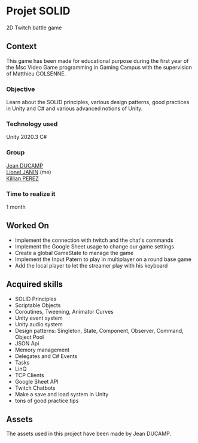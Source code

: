 # Projet SOLID
  2D Twitch battle game

## Context
  This game has been made for educational purpose during the first year of the Msc Video Game programming in Gaming Campus with the supervision of Matthieu GOLSENNE.

### Objective
  Learn about the SOLID principles, various design patterns, good practices in Unity and C# and various advanced notions of Unity.

### Technology used
  Unity 2020.3
  C#

### Group
[Jean DUCAMP](https://github.com/JeanDucamp)  
[Lionel JANIN](https://github.com/JLionel) (me)  
[Killian PEREZ](https://github.com/Meshanda)  

### Time to realize it
  1 month
	
## Worked On
  * Implement the connection with twitch and the chat's commands
  * Implement the Google Sheet usage to change our game settings
  * Create a global GameState to manage the game
  * Implement the Input Patern to play in multiplayer on a round base game
  * Add the local player to let the streamer play with his keyboard

## Acquired skills
  * SOLID Principles
  * Scriptable Objects
  * Coroutines, Tweening, Animator Curves
  * Unity event system
  * Unity audio system
  * Design patterns: Singleton, State, Component, Observer, Command, Object Pool
  * JSON Api
  * Memory management
  * Delegates and C# Events
  * Tasks
  * LinQ
  * TCP Clients
  * Google Sheet API
  * Twitch Chatbots
  * Make a save and load system in Unity
  * tons of good practice tips
  
## Assets
  The assets used in this project have been made by Jean DUCAMP.
